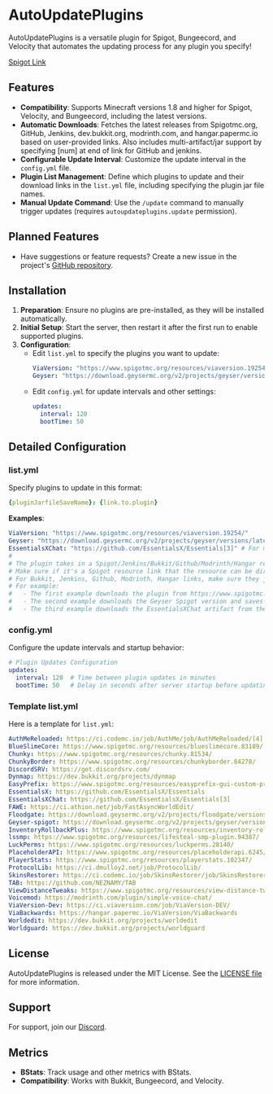 # AutoUpdatePlugins

AutoUpdatePlugins is a versatile plugin for Spigot, Bungeecord, and Velocity that automates the updating process for any plugin you specify!

[Spigot Link](https://www.spigotmc.org/resources/autoupdateplugins.109683/)

## Features

- **Compatibility**: Supports Minecraft versions 1.8 and higher for Spigot, Velocity, and Bungeecord, including the latest versions.
- **Automatic Downloads**: Fetches the latest releases from Spigotmc.org, GitHub, Jenkins, dev.bukkit.org, modrinth.com, and hangar.papermc.io based on user-provided links. Also includes multi-artifact/jar support by specifying [num] at end of link for GitHub and jenkins.
- **Configurable Update Interval**: Customize the update interval in the `config.yml` file.
- **Plugin List Management**: Define which plugins to update and their download links in the `list.yml` file, including specifying the plugin jar file names.
- **Manual Update Command**: Use the `/update` command to manually trigger updates (requires `autoupdateplugins.update` permission).

## Planned Features

- Have suggestions or feature requests? Create a new issue in the project's [GitHub repository](https://github.com/NewAmazingPVP/AutoUpdatePlugins).

## Installation

1. **Preparation**: Ensure no plugins are pre-installed, as they will be installed automatically.
2. **Initial Setup**: Start the server, then restart it after the first run to enable supported plugins.
3. **Configuration**: 
   - Edit `list.yml` to specify the plugins you want to update:
     ```yaml
     ViaVersion: "https://www.spigotmc.org/resources/viaversion.19254/"
     Geyser: "https://download.geysermc.org/v2/projects/geyser/versions/latest/builds/latest/downloads/spigot"
     ```
   - Edit `config.yml` for update intervals and other settings:
     ```yaml
     updates:
       interval: 120
       bootTime: 50
     ```

## Detailed Configuration

### list.yml

Specify plugins to update in this format:
```yaml
{pluginJarfileSaveName}: {link.to.plugin}
```

**Examples**:
```yaml
ViaVersion: "https://www.spigotmc.org/resources/viaversion.19254/"
Geyser: "https://download.geysermc.org/v2/projects/geyser/versions/latest/builds/latest/downloads/spigot"
EssentialsXChat: "https://github.com/EssentialsX/Essentials[3]" # For multi-artifact plugins, specify the artifact number within brackets.
#
# The plugin takes in a Spigot/Jenkins/Bukkit/Github/Modrinth/Hangar resource link or a direct link that automatically redirects and downloads the latest release.
# Make sure if it's a Spigot resource link that the resource can be directly downloaded on Spigot itself and not on an external website
# For Bukkit, Jenkins, Github, Modrinth, Hangar links, make sure they just point to the project (not the releases just the main project website)
# For example:
#   - The first example downloads the plugin from https://www.spigotmc.org/resources/viaversion.19254/ and names it ViaVersion (the .jar extension will be added automatically when downloaded)
#   - The second example downloads the Geyser Spigot version and saves it as Geyser
#   - The third example downloads the EssentialsXChat artifact from the EssentialsX project on GitHub. It specifies the artifact number (jar in release bundle) as 3 using the format '[3]' at end.

```

### config.yml

Configure the update intervals and startup behavior:
```yaml
# Plugin Updates Configuration
updates:
  interval: 120  # Time between plugin updates in minutes
  bootTime: 50   # Delay in seconds after server startup before updating plugins
```

### Template list.yml

Here is a template for `list.yml`:
```yaml
AuthMeReloaded: https://ci.codemc.io/job/AuthMe/job/AuthMeReloaded/[4]
BlueSlimeCore: https://www.spigotmc.org/resources/blueslimecore.83189/
Chunky: https://www.spigotmc.org/resources/chunky.81534/
ChunkyBorder: https://www.spigotmc.org/resources/chunkyborder.84278/
DiscordSRV: https://get.discordsrv.com/
Dynmap: https://dev.bukkit.org/projects/dynmap
EasyPrefix: https://www.spigotmc.org/resources/easyprefix-gui-custom-prefixes-sql-support.44580/
EssentialsX: https://github.com/EssentialsX/Essentials
EssentialsXChat: https://github.com/EssentialsX/Essentials[3]
FAWE: https://ci.athion.net/job/FastAsyncWorldEdit/
Floodgate: https://download.geysermc.org/v2/projects/floodgate/versions/latest/builds/latest/downloads/spigot
Geyser-spigot: https://download.geysermc.org/v2/projects/geyser/versions/latest/builds/latest/downloads/spigot
InventoryRollbackPlus: https://www.spigotmc.org/resources/inventory-rollback-plus.85811/
lssmp: https://www.spigotmc.org/resources/lifesteal-smp-plugin.94387/
LuckPerms: https://www.spigotmc.org/resources/luckperms.28140/
PlaceholderAPI: https://www.spigotmc.org/resources/placeholderapi.6245/
PlayerStats: https://www.spigotmc.org/resources/playerstats.102347/
ProtocolLib: https://ci.dmulloy2.net/job/ProtocolLib/
SkinsRestorer: https://ci.codemc.io/job/SkinsRestorer/job/SkinsRestorerX-DEV/
TAB: https://github.com/NEZNAMY/TAB
ViewDistanceTweaks: https://www.spigotmc.org/resources/view-distance-tweaks.75164/
Voicemod: https://modrinth.com/plugin/simple-voice-chat/
ViaVersion-Dev: https://ci.viaversion.com/job/ViaVersion-DEV/
ViaBackwards: https://hangar.papermc.io/ViaVersion/ViaBackwards
Worldedit: https://dev.bukkit.org/projects/worldedit
Worldguard: https://dev.bukkit.org/projects/worldguard
```

## License

AutoUpdatePlugins is released under the MIT License. See the [LICENSE file](https://github.com/NewAmazingPVP/AutoUpdatePlugins/blob/main/LICENSE) for more information.

## Support

For support, join our [Discord](https://discord.gg/u3u45vaV6G).

## Metrics

- **BStats**: Track usage and other metrics with BStats.
- **Compatibility**: Works with Bukkit, Bungeecord, and Velocity.
